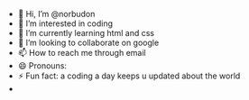 - 👋 Hi, I’m @norbudon
- 👀 I’m interested in coding
- 🌱 I’m currently learning html and css
- 💞️ I’m looking to collaborate on google
- 📫 How to reach me through email
- 😄 Pronouns: 
- ⚡ Fun fact: a coding a day keeps u updated about the world
- 

<!---
norbudon/norbudon is a ✨ special ✨ repository because its `README.md` (this file) appears on your GitHub profile.
You can click the Preview link to take a look at your changes.
--->
